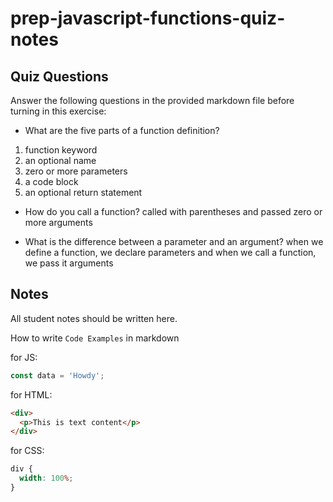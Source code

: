 # prep-javascript-functions-quiz-notes

## Quiz Questions

Answer the following questions in the provided markdown file before turning in this exercise:

- What are the five parts of a function definition?

1. function keyword
2. an optional name
3. zero or more parameters
4. a code block
5. an optional return statement

- How do you call a function?
  called with parentheses and passed zero or more arguments

- What is the difference between a parameter and an argument?
  when we define a function, we declare parameters and when we call a function, we pass it arguments

## Notes

All student notes should be written here.

How to write `Code Examples` in markdown

for JS:

```javascript
const data = 'Howdy';
```

for HTML:

```html
<div>
  <p>This is text content</p>
</div>
```

for CSS:

```css
div {
  width: 100%;
}
```
